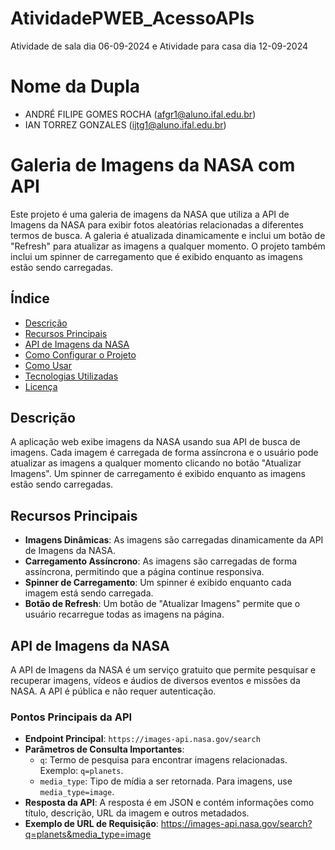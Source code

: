 # AtividadePWEB_AcessoAPIs
Atividade de sala dia 06-09-2024 e Atividade para casa dia 12-09-2024

# Nome da Dupla
* ANDRÉ FILIPE GOMES ROCHA (afgr1@aluno.ifal.edu.br)
* IAN TORREZ GONZALES (ijtg1@aluno.ifal.edu.br)

# Galeria de Imagens da NASA com API

Este projeto é uma galeria de imagens da NASA que utiliza a API de Imagens da NASA para exibir fotos aleatórias relacionadas a diferentes termos de busca. A galeria é atualizada dinamicamente e inclui um botão de "Refresh" para atualizar as imagens a qualquer momento. O projeto também inclui um spinner de carregamento que é exibido enquanto as imagens estão sendo carregadas.

## Índice

- [Descrição](#descrição)
- [Recursos Principais](#recursos-principais)
- [API de Imagens da NASA](#api-de-imagens-da-nasa)
- [Como Configurar o Projeto](#como-configurar-o-projeto)
- [Como Usar](#como-usar)
- [Tecnologias Utilizadas](#tecnologias-utilizadas)
- [Licença](#licença)

## Descrição

A aplicação web exibe imagens da NASA usando sua API de busca de imagens. Cada imagem é carregada de forma assíncrona e o usuário pode atualizar as imagens a qualquer momento clicando no botão "Atualizar Imagens". Um spinner de carregamento é exibido enquanto as imagens estão sendo carregadas.

## Recursos Principais

- **Imagens Dinâmicas**: As imagens são carregadas dinamicamente da API de Imagens da NASA.
- **Carregamento Assíncrono**: As imagens são carregadas de forma assíncrona, permitindo que a página continue responsiva.
- **Spinner de Carregamento**: Um spinner é exibido enquanto cada imagem está sendo carregada.
- **Botão de Refresh**: Um botão de "Atualizar Imagens" permite que o usuário recarregue todas as imagens na página.

## API de Imagens da NASA

A API de Imagens da NASA é um serviço gratuito que permite pesquisar e recuperar imagens, vídeos e áudios de diversos eventos e missões da NASA. A API é pública e não requer autenticação.

### Pontos Principais da API

- **Endpoint Principal**: `https://images-api.nasa.gov/search`
- **Parâmetros de Consulta Importantes**:
  - `q`: Termo de pesquisa para encontrar imagens relacionadas. Exemplo: `q=planets`.
  - `media_type`: Tipo de mídia a ser retornada. Para imagens, use `media_type=image`.
- **Resposta da API**: A resposta é em JSON e contém informações como título, descrição, URL da imagem e outros metadados.
- **Exemplo de URL de Requisição**:
https://images-api.nasa.gov/search?q=planets&media_type=image